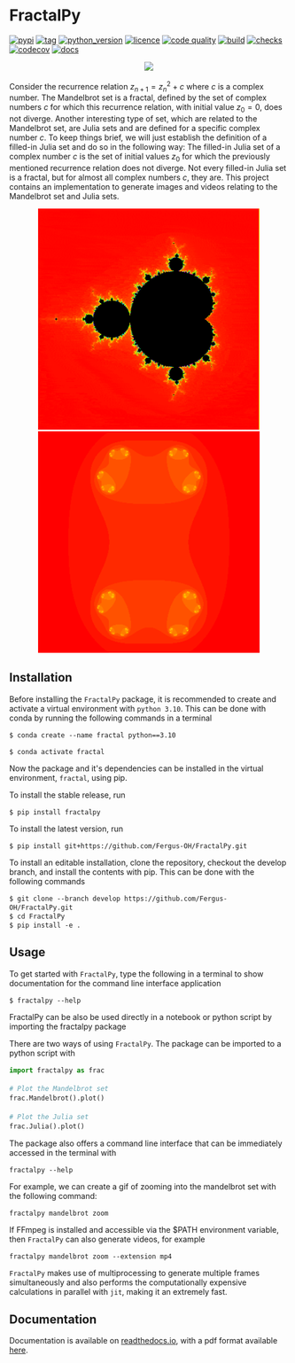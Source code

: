 # FractalPy
[![pypi](https://img.shields.io/pypi/v/FractalPy)](https://pypi.org/project/fractalpy/)
[![tag](https://img.shields.io/github/v/tag/Fergus-OH/FractalPy)]()
[![python_version](https://img.shields.io/pypi/pyversions/FractalPy)]()
[![licence](https://img.shields.io/github/license/Fergus-OH/FractalPy)](https://github.com/Fergus-OH/FractalPy/blob/main/LICENCE.md)
[![code quality](https://img.shields.io/scrutinizer/quality/g/Fergus-OH/FractalPy/main)](https://scrutinizer-ci.com/g/Fergus-OH/FractalPy/)
[![build](https://img.shields.io/github/actions/workflow/status/Fergus-OH/FractalPy/python-app.yml?branch=main)](https://github.com/Fergus-OH/FractalPy/actions/workflows/python-app.yml)
[![checks](https://img.shields.io/github/checks-status/Fergus-OH/FractalPy/main)]()
[![codecov](https://codecov.io/gh/Fergus-OH/FractalPy/branch/main/graph/badge.svg?token=XWYUNL7XIE)](https://codecov.io/gh/Fergus-OH/FractalPy)
[![docs](https://img.shields.io/readthedocs/fractalpy)](https://fractalpy.readthedocs.io/en/latest/)

<p align="center">
  <img src= "https://raw.githubusercontent.com/Fergus-OH/mandelbrot-julia-sets/numba/assets/Mandelbrot_4320pts_1000threshold.png" width="800">
</p>

Consider the recurrence relation $z_{n+1} = z_n^2 + c$ where $c$ is a complex number.
The Mandelbrot set is a fractal, defined by the set of complex numbers $c$ for which this recurrence relation, with initial value $z_0 = 0$, does not diverge.
Another interesting type of set, which are related to the Mandelbrot set, are Julia sets and are defined for a specific complex number $c$.
To keep things brief, we will just establish the definition of a filled-in Julia set and do so in the following way:
The filled-in Julia set of a complex number $c$ is the set of initial values $z_0$ for which the previously mentioned recurrence relation does not diverge.
Not every filled-in Julia set is a fractal, but for almost all complex numbers $c$, they are.
This project contains an implementation to generate images and videos relating to the Mandelbrot set and Julia sets.

[//]: # (<img src="https://raw.githubusercontent.com/Fergus-OH/FractalPy/numba/assets/zoom_&#40;-1,186592,-0,1901211&#41;)

[//]: # (_1000thresh_360pts_60frames_15fps.gif" width="400">)

<p align="center">
  <img src="https://raw.githubusercontent.com/Fergus-OH/FractalPy/numba/assets/zoom_(-1,186592,-0,1901211)_1000thresh_360pts_60frames_15fps-min.gif" width="400">
  <img src="https://raw.githubusercontent.com/Fergus-OH/FractalPy/numba/assets/spin_(-0,79+0,15j)_1000thresh_360pts_110frames_30fps.gif" width="400">
</p>




[//]: # (<img src="https://raw.githubusercontent.com/Fergus-OH/mandelbrot-julia-sets/numba/assets/zoom_&#40;10004407000,-0,7436439059192348,-0,131825896951&#41;_5000thresh_480pts_300frames_30fps.gif" width="500">)
[//]: # (<img src="https://raw.githubusercontent.com/Fergus-OH/mandelbrot-julia-sets/numba/assets/julia_spin2.gif" width="500">)
  


## Installation
Before installing the `FractalPy` package, it is recommended to create and activate a virtual environment with `python 3.10`.
This can be done with conda by running the following commands in a terminal
```
$ conda create --name fractal python==3.10
```

```
$ conda activate fractal
```
Now the package and it's dependencies can be installed in the virtual environment, `fractal`, using pip.

To install the stable release, run
```
$ pip install fractalpy
```

To install the latest version, run
```
$ pip install git+https://github.com/Fergus-OH/FractalPy.git
```

To install an editable installation, clone the repository, checkout the develop branch, and install the contents with pip.
This can be done with the following commands
```
$ git clone --branch develop https://github.com/Fergus-OH/FractalPy.git
$ cd FractalPy
$ pip install -e .
```
<!-- After which, a shell for the environment with the editable installation of `fractalpy` can be spawned
```
$ poetry shell
``` -->

## Usage
To get started with `FractalPy`, type the following in a terminal to show documentation for the command line 
interface application

```
$ fractalpy --help
```


FractalPy can be also be used directly in a notebook or python script by importing the fractalpy package

There are two ways of using `FractalPy`.
The package can be imported to a python script with

```python
import fractalpy as frac

# Plot the Mandelbrot set
frac.Mandelbrot().plot()

# Plot the Julia set
frac.Julia().plot()
```

The package also offers a command line interface that can be immediately accessed in the terminal with
```
fractalpy --help
```

For example, we can create a gif of zooming into the mandelbrot set with the following command:
```
fractalpy mandelbrot zoom
```

If FFmpeg is installed and accessible via the $PATH environment variable, then `FractalPy` can also generate videos, for example
```
fractalpy mandelbrot zoom --extension mp4
```

`FractalPy` makes use of multiprocessing to generate multiple frames simultaneously and also performs the computationally expensive calculations in parallel with `jit`, making it an extremely fast.
<!-- ```
Fractal().
```


A notebook with demos can be found [here](https://nbviewer.org/github/Fergus-OH/mandelbrot-julia-sets/blob/numba/demos.ipynb)

<a href="https://nbviewer.org/github/Fergus-OH/mandelbrot-julia-sets/blob/numba/demos.ipynb"><img src="https://raw.githubusercontent.com/jupyter/design/master/logos/Badges/nbviewer_badge.svg" alt="Render nbviewer" /></a> -->

## Documentation
Documentation is available on [readthedocs.io](https://fractalpy.readthedocs.io/en/latest/), with a pdf format available
[here](https://fractalpy.readthedocs.io/_/downloads/en/latest/pdf/).
